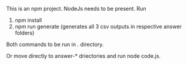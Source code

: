 This is an npm project. NodeJs needs to be present.
Run

1. npm install
2. npm run generate (generates all 3 csv outputs in respective answer folders)

Both commands to be run in . directory.

Or move directly to answer-\* driectories and run node code.js.
